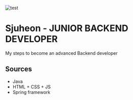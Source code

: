 ![test](https://github.com/Sjuheon/Development-Lab/blob/main/image/Sjuheon%20Thumbnail.png?raw=true)
# Sjuheon -  JUNIOR BACKEND 	DEVELOPER
My steps to become an advanced Backend developer
## Sources
 - Java
 - HTML + CSS + JS
 - Spring framework
